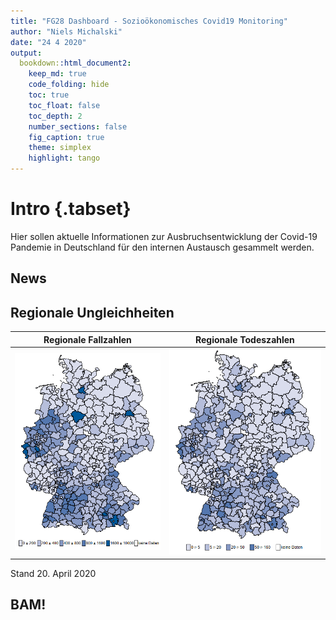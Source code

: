 ```yaml
---
title: "FG28 Dashboard - Sozioökonomisches Covid19 Monitoring"
author: "Niels Michalski"
date: "24 4 2020"
output: 
  bookdown::html_document2:
    keep_md: true
    code_folding: hide
    toc: true
    toc_float: false
    toc_depth: 2
    number_sections: false
    fig_caption: true
    theme: simplex
    highlight: tango
---
```




# Intro {.tabset}

Hier sollen aktuelle Informationen zur Ausbruchsentwicklung der Covid-19 Pandemie in Deutschland für den internen Austausch gesammelt werden. 

## News


## Regionale Ungleichheiten

Regionale Fallzahlen       |  Regionale Todeszahlen
:-------------------------:|:-------------------------:
![](Fallzahlen_Regional.png)  |  ![](Todeszahlen_Regional.png)

Stand 20. April 2020

## BAM! 




